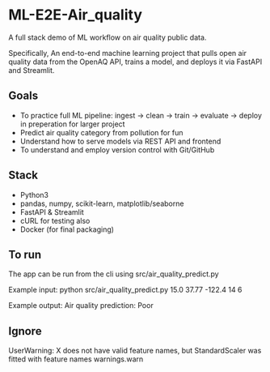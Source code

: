 # ML-E2E-Air_quality
A full stack demo of ML workflow on air quality public data. 

Specifically, An end-to-end machine learning project that pulls open air quality data from the OpenAQ API, trains a model, and deploys it via FastAPI and Streamlit.

## Goals
- To practice full ML pipeline: ingest → clean → train → evaluate → deploy in preperation for larger project
- Predict air quality category from pollution for fun
- Understand how to serve models via REST API and frontend
- To understand and employ version control with Git/GitHub

## Stack
- Python3
- pandas, numpy, scikit-learn, matplotlib/seaborne
- FastAPI & Streamlit
- cURL for testing also
- Docker (for final packaging)

## To run
The app can be run from the cli using src/air_quality_predict.py

Example input: 
python src/air_quality_predict.py 15.0 37.77 -122.4 14 6

Example output: 
Air quality prediction: Poor

## Ignore
UserWarning: X does not have valid feature names, but StandardScaler was fitted with feature names
  warnings.warn

